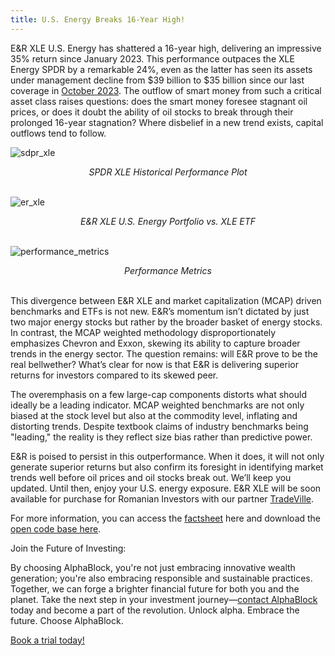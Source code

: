 ```yaml
---
title: U.S. Energy Breaks 16-Year High!
---
```


E&R XLE U.S. Energy has shattered a 16-year high, delivering an impressive 35% return since January 2023. This performance outpaces the XLE Energy SPDR by a remarkable 24%, even as the latter has seen its assets under management decline from $39 billion to $35 billion since our last coverage in [October 2023](https://www.linkedin.com/pulse/reviving-energy-spdr-alphablockio-ufl7c/?trackingId=13O%2BYJg4S1COfImjFKSl5g%3D%3D&lipi=urn%3Ali%3Apage%3Ad_flagship3_pulse_read%3BQ6fiLUbRTNiCo0c9RrRx4Q%3D%3D). The outflow of smart money from such a critical asset class raises questions: does the smart money foresee stagnant oil prices, or does it doubt the ability of oil stocks to break through their prolonged 16-year stagnation? Where disbelief in a new trend exists, capital outflows tend to follow.


![sdpr_xle](https://media.licdn.com/dms/image/v2/D5612AQF7muJCJDlD_w/article-inline_image-shrink_1500_2232/article-inline_image-shrink_1500_2232/0/1733816994309?e=1755129600&v=beta&t=r_ryrSJf-iqrjNHHCV9F4f4hDbE7BAcZhRSJzQ2lJ4I)

<div align="center"><em>SPDR XLE Historical Performance Plot</em><br><br></div>

![er_xle](https://media.licdn.com/dms/image/v2/D5612AQFt4-Ibdw-Rdw/article-inline_image-shrink_1000_1488/article-inline_image-shrink_1000_1488/0/1733783952393?e=1755129600&v=beta&t=gUrF85eHB-5TKsa-x5Xc10K7wEi0JUkHZaX5HjBoT7E)

<div align="center"><em>E&R XLE U.S. Energy Portfolio vs. XLE ETF</em><br><br></div>

![performance_metrics](https://media.licdn.com/dms/image/v2/D5612AQETkDPhs3IWAQ/article-inline_image-shrink_1500_2232/article-inline_image-shrink_1500_2232/0/1733783971516?e=1755129600&v=beta&t=R35tm2b8Z86bhDfN9Zt9tfOlEYtdJwUhXdfY0kqgGks)
<div align="center"><em>Performance Metrics</em><br><br></div>

This divergence between E&R XLE and market capitalization (MCAP) driven benchmarks and ETFs is not new. E&R’s momentum isn’t dictated by just two major energy stocks but rather by the broader basket of energy stocks. In contrast, the MCAP weighted methodology disproportionately emphasizes Chevron and Exxon, skewing its ability to capture broader trends in the energy sector. The question remains: will E&R prove to be the real bellwether? What’s clear for now is that E&R is delivering superior returns for investors compared to its skewed peer.

The overemphasis on a few large-cap components distorts what should ideally be a leading indicator. MCAP weighted benchmarks are not only biased at the stock level but also at the commodity level, inflating and distorting trends. Despite textbook claims of industry benchmarks being "leading," the reality is they reflect size bias rather than predictive power.

E&R is poised to persist in this outperformance. When it does, it will not only generate superior returns but also confirm its foresight in identifying market trends well before oil prices and oil stocks break out. We’ll keep you updated. Until then, enjoy your U.S. energy exposure. E&R XLE will be soon available for purchase for Romanian Investors with our partner [TradeVille](https://www.linkedin.com/company/tradeville/?lipi=urn%3Ali%3Apage%3Ad_flagship3_pulse_read%3BQ6fiLUbRTNiCo0c9RrRx4Q%3D%3D).

For more information, you can access the [factsheet](https://github.com/alphablockorg/SandBox---Visuals/blob/main/Factsheets/E%26R%20XLE%2024%20Factsheet.pdf) here and download the [open code base here](https://github.com/alphablockorg/SandBox---RankingAndPortfolioBuilding).

Join the Future of Investing:

By choosing AlphaBlock, you're not just embracing innovative wealth generation; you're also embracing responsible and sustainable practices. Together, we can forge a brighter financial future for both you and the planet. Take the next step in your investment journey—[contact AlphaBlock](https://calendly.com/mukulpal/alphablock?month=2024-04) today and become a part of the revolution. Unlock alpha. Embrace the future. Choose AlphaBlock.

[Book a trial today!](https://calendly.com/mukulpal/alphablock)